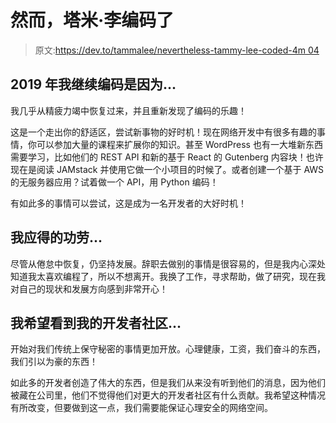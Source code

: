 # 然而，塔米·李编码了

> 原文:[https://dev.to/tammalee/nevertheless-tammy-lee-coded-4m 04](https://dev.to/tammalee/nevertheless-tammy-lee-coded--4m04)

## 2019 年我继续编码是因为...

我几乎从精疲力竭中恢复过来，并且重新发现了编码的乐趣！

这是一个走出你的舒适区，尝试新事物的好时机！现在网络开发中有很多有趣的事情，你可以参加大量的课程来扩展你的知识。甚至 WordPress 也有一大堆新东西需要学习，比如他们的 REST API 和新的基于 React 的 Gutenberg 内容块！也许现在是阅读 JAMstack 并使用它做一个小项目的时候了。或者创建一个基于 AWS 的无服务器应用？试着做一个 API，用 Python 编码！

有如此多的事情可以尝试，这是成为一名开发者的大好时机！

## [](#i-deserve-credit-for)我应得的功劳...

尽管从倦怠中恢复，仍坚持发展。辞职去做别的事情是很容易的，但是我内心深处知道我太喜欢编程了，所以不想离开。我换了工作，寻求帮助，做了研究，现在我对自己的现状和发展方向感到非常开心！

## [](#i-hope-to-see-my-developer-community)我希望看到我的开发者社区...

开始对我们传统上保守秘密的事情更加开放。心理健康，工资，我们奋斗的东西，我们引以为豪的东西！

如此多的开发者创造了伟大的东西，但是我们从来没有听到他们的消息，因为他们被藏在公司里，他们不觉得他们对更大的开发者社区有什么贡献。我希望这种情况有所改变，但要做到这一点，我们需要能保证心理安全的网络空间。